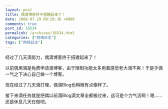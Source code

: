 ```yaml
---
layout: post
title: 偶滴博客终于搭建起来了！
date: 2008-07-29 08:20:38 +0000
comments: true
post_id: 16534
permalink: /archives/16534.html
categories: ["网络日志"]
tags: ["网络日志"]
---
```


经过了几天滴努力，偶滴博客终于搭建起来了！

以前偶用滴是免费申请滴博客，由于限制功能太多用着感觉老大滴不爽！于是乎偶一气之下决心自己做一个博客。

现在经过了几天滴打理，偶滴Blog也稍微有点像样了。

接下来滴任务就是把偶以前滴Blog滴文章全都搬过来，这可是个力气活啊！嗯……还是休息几天在做吧。
